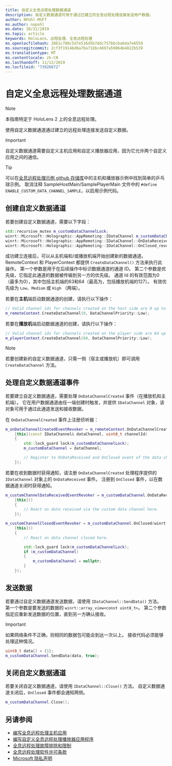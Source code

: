 ```yaml
---
title: 自定义全息远程处理数据通道
description: 自定义数据通道可用于通过已建立的全息远程处理连接发送用户数据。
author: NPohl-MSFT
ms.author: nopohl
ms.date: 10/21/2019
ms.topic: article
keywords: HoloLens、远程处理、全息远程处理
ms.openlocfilehash: 2861c780c5d7e516d5b7ddc757bbcba6da7e6559
ms.sourcegitcommit: 2cf3f19146d6a7ba71bbc4697a59064b4822b539
ms.translationtype: MT
ms.contentlocale: zh-CN
ms.lasthandoff: 11/12/2019
ms.locfileid: "73926672"
---
```

# <a name="custom-holographic-remoting-data-channels"></a>自定义全息远程处理数据通道

>[!NOTE]
>本指南特定于 HoloLens 2 上的全息远程处理。

使用自定义数据通道通过建立的远程处理连接发送自定义数据。

>[!IMPORTANT]
>自定义数据通道需要自定义主机应用和自定义播放器应用，因为它允许两个自定义应用之间的通信。

>[!TIP]
>可以在[全息远程处理示例 github 存储库](https://github.com/microsoft/MixedReality-HolographicRemoting-Samples)中的主机和播放器示例中找到简单的乒乓球示例。 取消注释 SampleHostMain/SamplePlayerMain 文件中的 ```#define ENABLE_CUSTOM_DATA_CHANNEL_SAMPLE```，以启用示例代码。


## <a name="create-a-custom-data-channel"></a>创建自定义数据通道


若要创建自定义数据通道，需要以下字段：
```cpp
std::recursive_mutex m_customDataChannelLock;
winrt::Microsoft::Holographic::AppRemoting::IDataChannel m_customDataChannel = nullptr;
winrt::Microsoft::Holographic::AppRemoting::IDataChannel::OnDataReceived_revoker m_customChannelDataReceivedEventRevoker;
winrt::Microsoft::Holographic::AppRemoting::IDataChannel::OnClosed_revoker m_customChannelClosedEventRevoker;
```

成功建立连接后，可以从主机端和/或播放机端开始创建新的数据通道。 RemoteContext 和 PlayerContext 都提供 ```CreateDataChannel()``` 方法来执行此操作。 第一个参数是用于在后续操作中标识数据通道的通道 ID。 第二个参数是优先级，它指定此通道的数据被传输到另一方的优先级。 通道 Id 的有效范围为0（最多为0），其中包括主机端的63和64（最高为，包括播放机端的127）。 有效优先级为 ```Low```、```Medium``` 或 ```High``` （两端）。

若要在**主机**端启动数据通道的创建，请执行以下操作：
```cpp
// Valid channel ids for channels created on the host side are 0 up to and including 63
m_remoteContext.CreateDataChannel(0, DataChannelPriority::Low);
```

若要在**播放机**端启动数据通道的创建，请执行以下操作：
```cpp
// Valid channel ids for channels created on the player side are 64 up to and including 127
m_playerContext.CreateDataChannel(64, DataChannelPriority::Low);
```

>[!NOTE]
>若要创建新的自定义数据通道，只需一侧（宿主或播放机）即可调用 ```CreateDataChannel``` 方法。

## <a name="handling-custom-data-channel-events"></a>处理自定义数据通道事件

若要建立自定义数据通道，需要处理 ```OnDataChannelCreated``` 事件（在播放机和主机端）。 它在用户数据通道由任一端创建时触发，并提供 ```IDataChannel``` 对象，该对象可用于通过此通道发送和接收数据。

在 ```OnDataChannelCreated``` 事件上注册侦听器：
```cpp
m_onDataChannelCreatedEventRevoker = m_remoteContext.OnDataChannelCreated(winrt::auto_revoke,
    [this](const IDataChannel& dataChannel, uint8_t channelId)
    {
        std::lock_guard lock(m_customDataChannelLock);
        m_customDataChannel = dataChannel;

        // Register to OnDataReceived and OnClosed event of the data channel here, see below...
    });
```

若要在收到数据时获得通知，请注册 ```OnDataChannelCreated``` 处理程序提供的 ```IDataChannel``` 对象上的 ```OnDataReceived``` 事件。 注册到 ```OnClosed``` 事件，以在数据通道关闭时获得通知。

```cpp
m_customChannelDataReceivedEventRevoker = m_customDataChannel.OnDataReceived(winrt::auto_revoke, 
    [this]()
    {
        // React on data received via the custom data channel here.
    });

m_customChannelClosedEventRevoker = m_customDataChannel.OnClosed(winrt::auto_revoke,
    [this]()
    {
        // React on data channel closed here.

        std::lock_guard lock(m_customDataChannelLock);
        if (m_customDataChannel)
        {
            m_customDataChannel = nullptr;
        }
    });
```

## <a name="sending-data"></a>发送数据

若要通过自定义数据通道发送数据，请使用 ```IDataChannel::SendData()``` 方法。 第一个参数是要发送的数据的 ```winrt::array_view<const uint8_t>```。 第二个参数指定应重新发送数据的位置，直到另一方确认接收。 

>[!IMPORTANT]
>如果网络条件不正确，则相同的数据包可能会到达一次以上。 接收代码必须能够处理这种情况。

```cpp
uint8_t data[] = {1};
m_customDataChannel.SendData(data, true);
```

## <a name="closing-a-custom-data-channel"></a>关闭自定义数据通道

若要关闭自定义数据通道，请使用 ```IDataChannel::Close()``` 方法。 自定义数据通道关闭后，```OnClosed``` 事件都会通知两侧。

```cpp
m_customDataChannel.Close();
```

## <a name="see-also"></a>另请参阅
* [编写全息远程处理主机应用](holographic-remoting-create-host.md)
* [编写自定义全息远程处理播放器应用程序](holographic-remoting-create-player.md)
* [全息远程处理故障排除和限制](holographic-remoting-troubleshooting.md)
* [全息远程处理软件许可条款](https://docs.microsoft.com//legal/mixed-reality/microsoft-holographic-remoting-software-license-terms)
* [Microsoft 隐私声明](https://go.microsoft.com/fwlink/?LinkId=521839)
